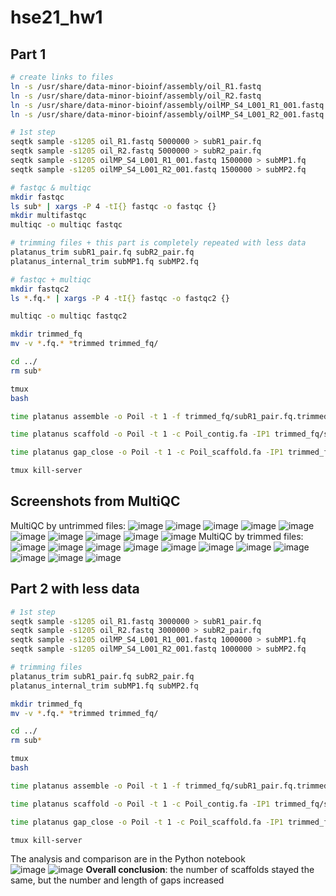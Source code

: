 # hse21_hw1
## Part 1
```bash
# create links to files
ln -s /usr/share/data-minor-bioinf/assembly/oil_R1.fastq
ln -s /usr/share/data-minor-bioinf/assembly/oil_R2.fastq
ln -s /usr/share/data-minor-bioinf/assembly/oilMP_S4_L001_R1_001.fastq
ln -s /usr/share/data-minor-bioinf/assembly/oilMP_S4_L001_R2_001.fastq

# 1st step
seqtk sample -s1205 oil_R1.fastq 5000000 > subR1_pair.fq
seqtk sample -s1205 oil_R2.fastq 5000000 > subR2_pair.fq
seqtk sample -s1205 oilMP_S4_L001_R1_001.fastq 1500000 > subMP1.fq
seqtk sample -s1205 oilMP_S4_L001_R2_001.fastq 1500000 > subMP2.fq

# fastqc & multiqc
mkdir fastqc
ls sub* | xargs -P 4 -tI{} fastqc -o fastqc {}
mkdir multifastqc 
multiqc -o multiqc fastqc

# trimming files + this part is completely repeated with less data 
platanus_trim subR1_pair.fq subR2_pair.fq
platanus_internal_trim subMP1.fq subMP2.fq

# fastqc + multiqc
mkdir fastqc2
ls *.fq.* | xargs -P 4 -tI{} fastqc -o fastqc2 {}

multiqc -o multiqc fastqc2

mkdir trimmed_fq
mv -v *.fq.* *trimmed trimmed_fq/

cd ../
rm sub*

tmux
bash 

time platanus assemble -o Poil -t 1 -f trimmed_fq/subR1_pair.fq.trimmed trimmed_fq/subR2_pair.fq.trimmed

time platanus scaffold -o Poil -t 1 -c Poil_contig.fa -IP1 trimmed_fq/subR1_pair.fq.trimmed trimmed_fq/subR2_pair.fq.trimmed -OP2 trimmed_fq/subMP1.fq.int_trimmed trimmed_fq/subMP2.fq.int_trimmed 2> scaffold.log

time platanus gap_close -o Poil -t 1 -c Poil_scaffold.fa -IP1 trimmed_fq/subR1_pair.fq.trimmed trimmed_fq/subR2_pair.fq.trimmed -OP2 trimmed_fq/subMP1.fq.int_trimmed trimmed_fq/subMP2.fq.int_trimmed 2>gapclose.log

tmux kill-server
```
## Screenshots from MultiQC
MultiQC by untrimmed files:
![image](https://user-images.githubusercontent.com/55647212/138617688-59fd53bc-a5f9-4241-9c4c-07accd5cdb9f.png)
![image](https://user-images.githubusercontent.com/55647212/138617743-dc80d06a-3751-4f75-bc5d-35a96279f156.png)
![image](https://user-images.githubusercontent.com/55647212/138617757-f6221fe4-2779-491a-95c5-240ae63d4000.png)
![image](https://user-images.githubusercontent.com/55647212/138617810-8bb7dc78-0007-4bd7-b503-81ab2fc9f2af.png)
![image](https://user-images.githubusercontent.com/55647212/138617832-a84e23b4-fff2-4314-a025-96333f4fb72d.png)
![image](https://user-images.githubusercontent.com/55647212/138617859-6478f4c8-a0fa-4c5c-a77d-787eb546db0d.png)
![image](https://user-images.githubusercontent.com/55647212/138617885-72248583-1c59-4c29-8ef0-acbe8eed1848.png)
![image](https://user-images.githubusercontent.com/55647212/138617915-832b237e-2a16-442e-ad23-5c25d068419e.png)
![image](https://user-images.githubusercontent.com/55647212/138617946-b10e19d9-6b13-4822-8d9a-e54c5aac6884.png)
![image](https://user-images.githubusercontent.com/55647212/138617979-444ee547-d8ca-4448-b619-a70e86d36cc1.png)
MultiQC by trimmed files:
![image](https://user-images.githubusercontent.com/55647212/138618013-3568573b-c2f1-46f1-bd27-05b0cdf8d51f.png)
![image](https://user-images.githubusercontent.com/55647212/138618034-f6ea4d89-3aa9-48b9-9fc5-c9ea30f3a480.png)
![image](https://user-images.githubusercontent.com/55647212/138618092-19175553-bd65-4a96-8f20-d308456d16f1.png)
![image](https://user-images.githubusercontent.com/55647212/138618132-1684166a-1163-4a91-bcfa-df9e1a2d6d37.png)
![image](https://user-images.githubusercontent.com/55647212/138618156-443d7648-9bfe-451d-b05d-bb1f19cb957c.png)
![image](https://user-images.githubusercontent.com/55647212/138618175-68c14097-6297-40de-bcf5-549f7e9acfd3.png)
![image](https://user-images.githubusercontent.com/55647212/138618210-bd66fbb9-c2e9-4d9f-86ed-0e4aa291aadf.png)
![image](https://user-images.githubusercontent.com/55647212/138617447-49024835-23fa-4c80-8661-421c3da946af.png)
![image](https://user-images.githubusercontent.com/55647212/138617458-06f5cc29-523f-489c-9291-ebc5485917a6.png)
![image](https://user-images.githubusercontent.com/55647212/138617460-d5027f37-cc5b-49ff-8c3a-aebd8a70e189.png)
![image](https://user-images.githubusercontent.com/55647212/138617462-0f426c60-fcb3-49dd-ae85-7afa020d2812.png)

## Part 2 with less data
```bash
# 1st step
seqtk sample -s1205 oil_R1.fastq 3000000 > subR1_pair.fq
seqtk sample -s1205 oil_R2.fastq 3000000 > subR2_pair.fq
seqtk sample -s1205 oilMP_S4_L001_R1_001.fastq 1000000 > subMP1.fq
seqtk sample -s1205 oilMP_S4_L001_R2_001.fastq 1000000 > subMP2.fq

# trimming files 
platanus_trim subR1_pair.fq subR2_pair.fq
platanus_internal_trim subMP1.fq subMP2.fq

mkdir trimmed_fq
mv -v *.fq.* *trimmed trimmed_fq/

cd ../
rm sub*

tmux
bash 

time platanus assemble -o Poil -t 1 -f trimmed_fq/subR1_pair.fq.trimmed trimmed_fq/subR2_pair.fq.trimmed

time platanus scaffold -o Poil -t 1 -c Poil_contig.fa -IP1 trimmed_fq/subR1_pair.fq.trimmed trimmed_fq/subR2_pair.fq.trimmed -OP2 trimmed_fq/subMP1.fq.int_trimmed trimmed_fq/subMP2.fq.int_trimmed 2> scaffold.log

time platanus gap_close -o Poil -t 1 -c Poil_scaffold.fa -IP1 trimmed_fq/subR1_pair.fq.trimmed trimmed_fq/subR2_pair.fq.trimmed -OP2 trimmed_fq/subMP1.fq.int_trimmed trimmed_fq/subMP2.fq.int_trimmed 2>gapclose.log

tmux kill-server
```
The analysis and comparison are in the Python notebook \
![image](https://user-images.githubusercontent.com/55647212/138619281-9d70efc3-5d5b-47c8-9ccd-295ab32f6e50.png)
![image](https://user-images.githubusercontent.com/55647212/138619337-1ed9dfb3-564e-4231-ab2e-bf9d111c4f2f.png)
**Overall conclusion**: the number of scaffolds stayed the same, but the number and length of gaps increased
